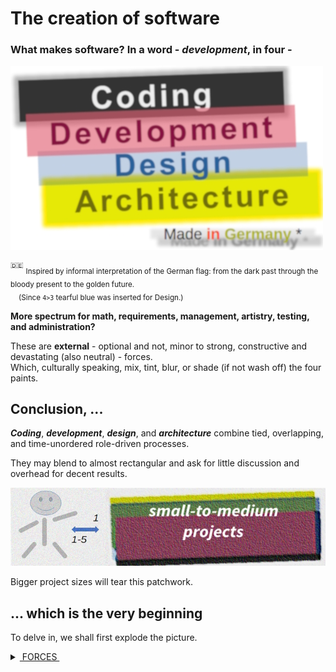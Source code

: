 # The creation of software

### **What makes software?** In a word - _development_, in four - 

[![Four colors of software: black->red->blue->gold](../pencraft/README+/_rsc/_img/darkCode2arcGold.jpg)](../pencraft/README+/_rsc/)

<sup>:de:</sup> <sub>Inspired by informal interpretation of the German flag: from the dark past through the bloody present to the golden future.\
&nbsp;&nbsp;&nbsp;&nbsp;(Since `4>3` tearful blue was inserted for Design.)</sub>

**More spectrum for math, requirements, management, artistry, testing, and administration?**

These are **external** - optional and not, minor to strong, constructive and devastating (also neutral) - forces.\
Which, culturally speaking, mix, tint, blur, or shade (if not wash off) the four paints. 

## Conclusion, ...

**_Coding_**, **_development_**, **_design_**, and **_architecture_** combine tied, overlapping, and time-unordered role-driven processes. 

They may blend to almost rectangular and ask for little discussion and overhead for decent results.

[![Arc view at small projects](../pencraft/README+/_rsc/_img/C-D-D-A_smallPrj.jpg)](../pencraft/README+/_rsc/)

Bigger project sizes will tear this patchwork. 

## ...  which is the very beginning

To delve in, we shall first explode the picture.

<details>
  <summary><ins>&nbsp;FORCES&nbsp;</ins></summary
    EFFERENT (CentriFugal)
              Sep of Converns(Roles)
        HOLDING:
            Commu
           Continuity
</details>

|- Classisication\
|- Roles share for inclinations\
|- Architecture and architector\
|- 

...
